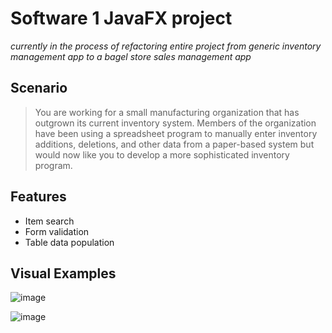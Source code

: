 # Software 1 JavaFX project

*currently in the process of refactoring entire project from generic inventory management app to a bagel store sales management app*

## Scenario

> You are working for a small manufacturing organization that has outgrown its current inventory system. 
> Members of the organization have been using a spreadsheet program to manually enter inventory additions, deletions, and other data from a paper-based system but would now like you to develop a more sophisticated inventory program.

## Features

- Item search
- Form validation
- Table data population

## Visual Examples

![image](https://user-images.githubusercontent.com/14286113/174414027-5cba4fef-a91d-4229-9996-4b601199b6f9.png)

![image](https://user-images.githubusercontent.com/14286113/174414055-6e2b28fe-04c9-498e-9c9f-68a09a0e19a5.png)
